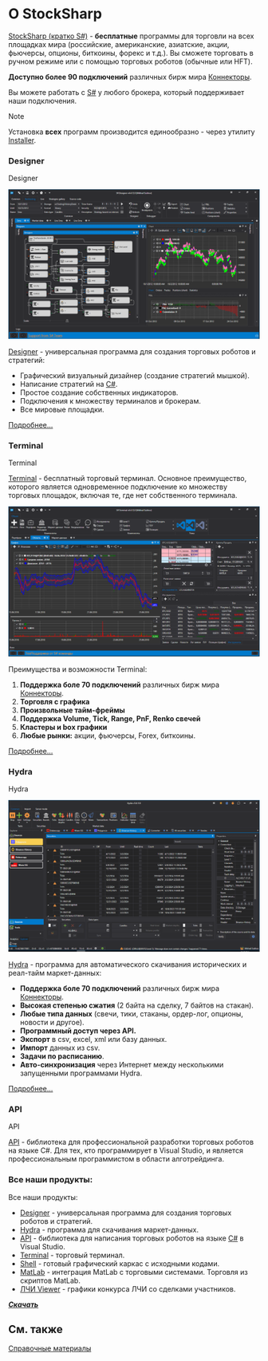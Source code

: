 # О StockSharp

[StockSharp (кратко S\#)](https://stocksharp.ru/store/) \- **бесплатные** программы для торговли на всех площадках мира (российские, американские, азиатские, акции, фьючерсы, опционы, биткоины, форекс и т.д.). Вы сможете торговать в ручном режиме или с помощью торговых роботов (обычные или HFT). 

**Доступно более 90 подключений** различных бирж мира [Коннекторы](topics/api/connectors.md).

Вы можете работать с [S\#](topics/api.md) у любого брокера, который поддерживает наши подключения.

> [!NOTE] 
> Установка **всех** программ производится единообразно - через утилиту [Installer](topics/installer.md).

### Designer

Designer

![StockSharpTitle 0](images/StockSharpTitle_0.png)

[Designer](topics/designer.md) \- универсальная программа для создания торговых роботов и стратегий: 

- Графический визуальный дизайнер (создание стратегий мышкой).
- Написание стратегий на [C\#](https://ru.wikipedia.org/wiki/C_Sharp).
- Простое создание собственных индикаторов.
- Подключения к множеству терминалов и брокерам.
- Все мировые площадки.

[Подробнее...](topics/designer.md)

### Terminal

Terminal

[Terminal](topics/terminal.md) \- бесплатный торговый терминал. Основное преимущество, которого является одновременное подключение ко множеству торговых площадок, включая те, где нет собственного терминала. 

![Terminal main 00](images/Terminal_main_00.png)

Преимущества и возможности Terminal:

1. **Поддержка боле 70 подключений** различных бирж мира [Коннекторы](topics/api/connectors.md).
2. **Торговля с графика**
3. **Произвольные тайм\-фреймы**
4. **Поддержка Volume, Tick, Range, PnF, Renko свечей**
5. **Кластеры и box графики**
6. **Любые рынки:** акции, фьючерсы, Forex, биткоины. 

[Подробнее...](topics/terminal.md)

### Hydra

Hydra

![StockSharpTitle 1](images/StockSharpTitle_1.png)

[Hydra](topics/hydra.md) \- программа для автоматического скачивания исторических и реал\-тайм маркет\-данных: 

- **Поддержка боле 70 подключений** различных бирж мира [Коннекторы](topics/api/connectors.md).
- **Высокая степенью сжатия** (2 байта на сделку, 7 байтов на стакан).
- **Любые типа данных** (свечи, тики, стаканы, ордер\-лог, опционы, новости и другое).
- **Программный доступ через API.**
- **Экспорт** в csv, excel, xml или базу данных.
- **Импорт** данных из csv.
- **Задачи по расписанию**.
- **Авто\-синхронизация** через Интернет между несколькими запущенными программами Hydra.

[Подробнее...](topics/hydra.md)

### API

API

[API](topics/api.md) \- библиотека для профессиональной разработки торговых роботов на языке C\#. Для тех, кто программирует в Visual Studio, и является профессиональным программистом в области алготрейдинга. 

### Все наши продукты:

Все наши продукты:

- [Designer](topics/designer.md) \- универсальная программа для создания торговых роботов и стратегий.
- [Hydra](topics/hydra.md) \- программа для скачивания маркет\-данных.
- [API](topics/api.md) \- библиотека для написания торговых роботов на языке [C\#](https://ru.wikipedia.org/wiki/C_Sharp) в Visual Studio.
- [Terminal](topics/terminal.md) \- торговый терминал.
- [Shell](topics/shell.md) \- готовый графический каркас c исходными кодами.
- [MatLab](topics/matLab.md) \- интеграция MatLab с торговыми системами. Торговля из скриптов MatLab.
- [ЛЧИ Viewer](https://stocksharp.ru/products/lci/) \- графики конкурса ЛЧИ со сделками участников.

***[Скачать](https://stocksharp.ru/products/download/)***

## См. также

[Справочные материалы](topics/common/reference_materials.md)
